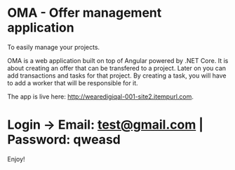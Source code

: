# OMA - Offer management application
To easily manage your projects.

OMA is a web application built on top of Angular powered by .NET Core. It is about creating an offer that can be transfered to a project. 
Later on you can add transactions and tasks for that project. By creating a task, you will have to add a worker that will be responsible
for it. 

The app is live here: http://wearedigiqal-001-site2.itempurl.com. 

# Login -> Email: test@gmail.com | Password: qweasd
          
Enjoy!
